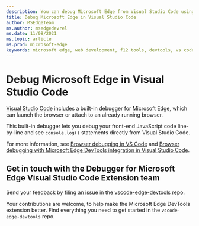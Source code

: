 ```yaml
---
description: You can debug Microsoft Edge from Visual Studio Code using the Debugger Extension
title: Debug Microsoft Edge in Visual Studio Code
author: MSEdgeTeam
ms.author: msedgedevrel
ms.date: 11/08/2021
ms.topic: article
ms.prod: microsoft-edge
keywords: microsoft edge, web development, f12 tools, devtools, vs code, visual studio code, debugger
---
```

# Debug Microsoft Edge in Visual Studio Code

[Visual Studio Code](https://code.visualstudio.com) includes a built-in debugger for Microsoft Edge, which can launch the browser or attach to an already running browser.

This built-in debugger lets you debug your front-end JavaScript code line-by-line and see `console.log()` statements directly from Visual Studio Code.

For more information, see [Browser debugging in VS Code](https://code.visualstudio.com/docs/nodejs/browser-debugging) and [Browser debugging with Microsoft Edge DevTools integration in Visual Studio Code](/microsoft-edge/visual-studio-code/microsoft-edge-devtools-extension#browser-debugging-with-microsoft-edge-devtools-integration-in-visual-studio-code).


<!-- ====================================================================== -->
## Get in touch with the Debugger for Microsoft Edge Visual Studio Code Extension team

Send your feedback by [filing an issue](https://github.com/Microsoft/vscode-edge-devtools/issues/new) in the [vscode-edge-devtools repo](https://github.com/Microsoft/vscode-edge-devtools).

Your contributions are welcome, to help make the Microsoft Edge DevTools extension better.  Find everything you need to get started in the `vscode-edge-devtools` repo.
